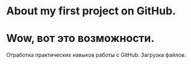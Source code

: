 # About my first project on GitHub.
# Wow, вот это возможности.
Отработка практических навыков работы с GitHub.
Загрузка файлов.

